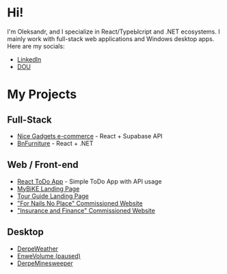 # Hi!
I'm Oleksandr, and I specialize in React/TypeЫcript and .NET ecosystems. I mainly work with full-stack web applications and Windows desktop apps. Here are my socials:
- [LinkedIn](https://www.linkedin.com/in/alexander-vannovskiy/)
- [DOU](https://dou.ua/users/alexander-vannovskiy/)

# My Projects
## Full-Stack
- [Nice Gadgets e-commerce](https://github.com/fs-jun25-team-4-tech-check/nice-gadgets) - React + Supabase API
- [BnFurniture](https://github.com/derpedcatto/BnFurnitureApp) - React + .NET

## Web / Front-end
- [React ToDo App](https://github.com/derpedcatto/React-ToDo-App) - Simple ToDo App with API usage
- [MyBiKE Landing Page](https://github.com/derpedcatto/Landing-Page-MyBiKE)
- [Tour Guide Landing Page](https://derpedcatto.github.io/Derpe-Tour-Guide/)
- ["For Nails No Place" Commissioned Website](https://github.com/derpedcatto/for.nails.no.place)
- ["Insurance and Finance" Commissioned Website](https://github.com/derpedcatto/insurance_and_finance)

## Desktop
- [DerpeWeather](https://github.com/derpedcatto/DerpeWeather)
- [EnweVolume (paused)](https://github.com/derpedcatto/EnweVolume)
- [DerpeMinesweeper](https://github.com/derpedcatto/DerpeMinesweeper)
